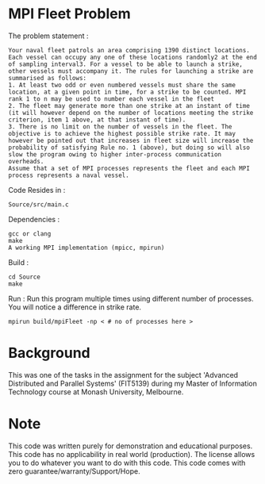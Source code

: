 # MPI Fleet Problem

The problem statement :
```
Your naval fleet patrols an area comprising 1390 distinct locations. Each vessel can occupy any one of these locations randomly2 at the end of sampling interval3. For a vessel to be able to launch a strike, other vessels must accompany it. The rules for launching a strike are summarised as follows:
1. At least two odd or even numbered vessels must share the same location, at a given point in time, for a strike to be counted. MPI rank 1 to n may be used to number each vessel in the fleet
2. The fleet may generate more than one strike at an instant of time (it will however depend on the number of locations meeting the strike criterion, item 1 above, at that instant of time).
3. There is no limit on the number of vessels in the fleet. The objective is to achieve the highest possible strike rate. It may however be pointed out that increases in fleet size will increase the probability of satisfying Rule no. 1 (above), but doing so will also slow the program owing to higher inter-process communication overheads.
Assume that a set of MPI processes represents the fleet and each MPI process represents a naval vessel.
```

Code Resides in :
```
Source/src/main.c
```

Dependencies :
```
gcc or clang
make 
A working MPI implementation (mpicc, mpirun)
```

Build :
```
cd Source
make
```

Run :
Run this program multiple times using different number of processes. You will notice a difference in strike rate.
```
mpirun build/mpiFleet -np < # no of processes here >
```

# Background

This was one of the tasks in the assignment for the subject 'Advanced Distributed and Parallel Systems' (FIT5139) during my Master of Information Technology course at Monash University, Melbourne. 

# Note

This code was written purely for demonstration and educational purposes. This code has no applicability in real world (production). The license allows you to do whatever you want to do with this code. This code comes with zero guarantee/warranty/Support/Hope.
